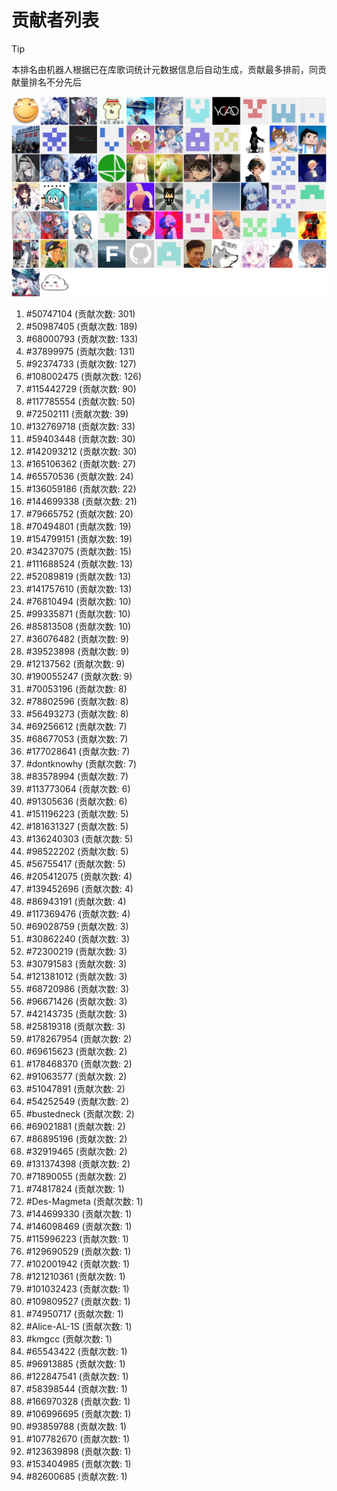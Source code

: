 # 贡献者列表

> [!TIP]
> 本排名由机器人根据已在库歌词统计元数据信息后自动生成，贡献最多排前，同贡献量排名不分先后

![贡献者头像画廊](./CONTRIBUTORS.svg)

1. #50747104 (贡献次数: 301)
2. #50987405 (贡献次数: 189)
3. #68000793 (贡献次数: 133)
4. #37899975 (贡献次数: 131)
5. #92374733 (贡献次数: 127)
6. #108002475 (贡献次数: 126)
7. #115442729 (贡献次数: 90)
8. #117785554 (贡献次数: 50)
9. #72502111 (贡献次数: 39)
10. #132769718 (贡献次数: 33)
11. #59403448 (贡献次数: 30)
12. #142093212 (贡献次数: 30)
13. #165106362 (贡献次数: 27)
14. #65570536 (贡献次数: 24)
15. #136059186 (贡献次数: 22)
16. #144699338 (贡献次数: 21)
17. #79665752 (贡献次数: 20)
18. #70494801 (贡献次数: 19)
19. #154799151 (贡献次数: 19)
20. #34237075 (贡献次数: 15)
21. #111688524 (贡献次数: 13)
22. #52089819 (贡献次数: 13)
23. #141757610 (贡献次数: 13)
24. #76810494 (贡献次数: 10)
25. #99335871 (贡献次数: 10)
26. #85813508 (贡献次数: 10)
27. #36076482 (贡献次数: 9)
28. #39523898 (贡献次数: 9)
29. #12137562 (贡献次数: 9)
30. #190055247 (贡献次数: 9)
31. #70053196 (贡献次数: 8)
32. #78802596 (贡献次数: 8)
33. #56493273 (贡献次数: 8)
34. #69256612 (贡献次数: 7)
35. #68677053 (贡献次数: 7)
36. #177028641 (贡献次数: 7)
37. #dontknowhy (贡献次数: 7)
38. #83578994 (贡献次数: 7)
39. #113773064 (贡献次数: 6)
40. #91305636 (贡献次数: 6)
41. #151196223 (贡献次数: 5)
42. #181631327 (贡献次数: 5)
43. #136240303 (贡献次数: 5)
44. #98522202 (贡献次数: 5)
45. #56755417 (贡献次数: 5)
46. #205412075 (贡献次数: 4)
47. #139452696 (贡献次数: 4)
48. #86943191 (贡献次数: 4)
49. #117369476 (贡献次数: 4)
50. #69028759 (贡献次数: 3)
51. #30862240 (贡献次数: 3)
52. #72300219 (贡献次数: 3)
53. #30791583 (贡献次数: 3)
54. #121381012 (贡献次数: 3)
55. #68720986 (贡献次数: 3)
56. #96671426 (贡献次数: 3)
57. #42143735 (贡献次数: 3)
58. #25819318 (贡献次数: 3)
59. #178267954 (贡献次数: 2)
60. #69615623 (贡献次数: 2)
61. #178468370 (贡献次数: 2)
62. #91063577 (贡献次数: 2)
63. #51047891 (贡献次数: 2)
64. #54252549 (贡献次数: 2)
65. #bustedneck (贡献次数: 2)
66. #69021881 (贡献次数: 2)
67. #86895196 (贡献次数: 2)
68. #32919465 (贡献次数: 2)
69. #131374398 (贡献次数: 2)
70. #71890055 (贡献次数: 2)
71. #74817824 (贡献次数: 1)
72. #Des-Magmeta (贡献次数: 1)
73. #144699330 (贡献次数: 1)
74. #146098469 (贡献次数: 1)
75. #115996223 (贡献次数: 1)
76. #129690529 (贡献次数: 1)
77. #102001942 (贡献次数: 1)
78. #121210361 (贡献次数: 1)
79. #101032423 (贡献次数: 1)
80. #109809527 (贡献次数: 1)
81. #74950717 (贡献次数: 1)
82. #Alice-AL-1S (贡献次数: 1)
83. #kmgcc (贡献次数: 1)
84. #65543422 (贡献次数: 1)
85. #96913885 (贡献次数: 1)
86. #122847541 (贡献次数: 1)
87. #58398544 (贡献次数: 1)
88. #166970328 (贡献次数: 1)
89. #106996695 (贡献次数: 1)
90. #93859788 (贡献次数: 1)
91. #107782670 (贡献次数: 1)
92. #123639898 (贡献次数: 1)
93. #153404985 (贡献次数: 1)
94. #82600685 (贡献次数: 1)
